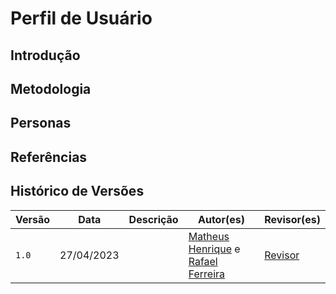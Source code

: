 # Perfil de Usuário

## Introdução

## Metodologia

## Personas

## Referências

## Histórico de Versões

| Versão | Data       | Descrição | Autor(es)                                                                                           | Revisor(es) |
| ------ | ---------- | --------- | --------------------------------------------------------------------------------------------------- | ----------- |
| `1.0`  | 27/04/2023 |           | [Matheus Henrique](https://github.com/mathonaut) e [Rafael Ferreira](https://github.com/RafaelCLG0) | [Revisor]() |
